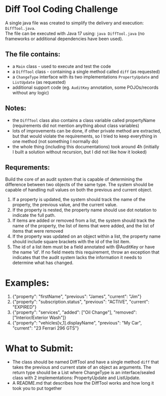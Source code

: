 # Diff Tool Coding Challenge

A single java file was created to simplify the delivery and execution: `DiffTool.java`.  
The file can be executed with Java 17 using: `java DiffTool.java` (no frameworks or additional dependencies have been used).

## The file contains:
- a `Main` class - used to execute and test the code
- a `DiffTool` class - containing a single method called `diff` (as requested)
- a `ChangeType` interface with its two implementations `PropertyUpdate` and `ListUpdate` (as requested)
- additional support code (eg. `AuditKey` annotation, some POJOs/records without any logic)

## Notes:
- the `DiffTool` class also contains a class variable called propertyName (requirements did not mention anything about class variables)
- lots of improvements can be done, if other private method are extracted, but that would violate the requirements, so I tried to keep everything in one method (not something I normally do)
- the whole thing (including this documentations) took around 4h (initially I built a solution without recursion, but I did not like how it looked)

## Requrements:
Build the core of an audit system that is capable of determining
the difference between two objects of the same type. The system should be capable of
handling null values on both the previous and current object. 

1. If a property is updated, the system should track the name of the property, the
previous value, and the current value.
2. If the property is nested, the property name should use dot notation to indicate the full
path.
3. If items are added or removed from a list, the system should track the name of the
property, the list of items that were added, and the list of items that were removed
4. If the property was updated on an object within a list, the property name should
include square brackets with the id of the list item.
1. The id of a list item must be a field annotated with @AuditKey or have the name
'id'. If no field meets this requirement, throw an exception that indicates that the audit
system lacks the information it needs to determine what has changed.

# Examples:
1. {"property": "firstName", "previous": "James", "current": "Jim"}
2. {"property": "subscription.status", "previous": "ACTIVE", "current": "EXPIRED"}
3. {"property": "services", "added": ["Oil Change"], "removed": ["Interior/Exterior Wash"]}
4. {"property": "vehicles[v_1].displayName", "previous": "My Car", "current": "23 Ferrari
296 GTS"}

# What to Submit:
- The class should be named DiffTool and have a single method `diff` that takes the
previous and current state of an object as arguments. The return type should be a
List<ChangeType> where ChangeType is an interface/sealed class with 2
implementations: PropertyUpdate and ListUpdate.
- A README.md that describes how the DiffTool works and how long it took you to put
together
